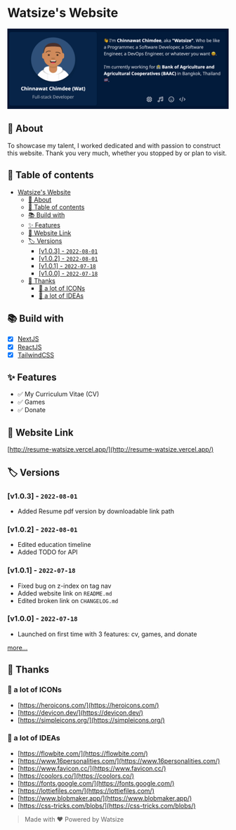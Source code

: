 # Watsize's Website

![Cover](/docs/cover.png)

## 📘 About

To showcase my talent, I worked dedicated and with passion to construct this website. Thank you very much, whether you stopped by or plan to visit.

## 📝 Table of contents

- [Watsize's Website](#watsizes-website)
  - [📘 About](#-about)
  - [📝 Table of contents](#-table-of-contents)
  - [📚 Build with](#-build-with)
  - [✨ Features](#-features)
  - [🔗 Website Link](#-website-link)
  - [🏷 Versions](#-versions)
    - [[v1.0.3] - `2022-08-01`](#v103---2022-08-01)
    - [[v1.0.2] - `2022-08-01`](#v102---2022-08-01)
    - [[v1.0.1] - `2022-07-18`](#v101---2022-07-18)
    - [[v1.0.0] - `2022-07-18`](#v100---2022-07-18)
  - [🙏 Thanks](#-thanks)
    - [💎 a lot of ICONs](#-a-lot-of-icons)
    - [🤔 a lot of IDEAs](#-a-lot-of-ideas)

## 📚 Build with

- [x] [NextJS](https://nextjs.org/)
- [x] [ReactJS](https://reactjs.org/)
- [x] [TailwindCSS](https://tailwindcss.com/)

## ✨ Features

- ✅ My Curriculum Vitae (CV)
- ✅ Games
- ✅ Donate

## 🔗 Website Link

[http://resume-watsize.vercel.app/](http://resume-watsize.vercel.app/)

## 🏷 Versions

### [v1.0.3] - `2022-08-01`

- Added Resume pdf version by downloadable link path

### [v1.0.2] - `2022-08-01`

- Edited education timeline
- Added TODO for API

### [v1.0.1] - `2022-07-18`

- Fixed bug on z-index on tag nav
- Added website link on `README.md`
- Edited broken link on `CHANGELOG.md`

### [v1.0.0] - `2022-07-18`

- Launched on first time with 3 features: cv, games, and donate

[more...](/CHANGELOG.md)

## 🙏 Thanks

### 💎 a lot of ICONs

- [https://heroicons.com/](https://heroicons.com/)
- [https://devicon.dev/](https://devicon.dev/)
- [https://simpleicons.org/](https://simpleicons.org/)

### 🤔 a lot of IDEAs

- [https://flowbite.com/](https://flowbite.com/)
- [https://www.16personalities.com/](https://www.16personalities.com/)
- [https://www.favicon.cc/](https://www.favicon.cc/)
- [https://coolors.co/](https://coolors.co/)
- [https://fonts.google.com/](https://fonts.google.com/)
- [https://lottiefiles.com/](https://lottiefiles.com/)
- [https://www.blobmaker.app/](https://www.blobmaker.app/)
- [https://css-tricks.com/blobs/](https://css-tricks.com/blobs/)

> Made with ❤️ Powered by Watsize
